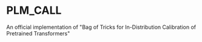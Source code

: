 # PLM_CALL
An official implementation of "Bag of Tricks for In-Distribution Calibration of Pretrained Transformers"
